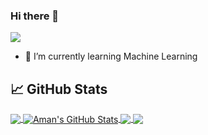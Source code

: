 ### Hi there 👋
![](https://komarev.com/ghpvc/?username=amanjain-ops&color=green)

- 🌱 I’m currently learning Machine Learning


<!-- [![Aman's GitHub stats](https://github-readme-stats.vercel.app/api?username=amanjain-ops)](https://github.com/amanjain-ops/github-readme-stats) -->
## &#x1f4c8; GitHub Stats

<a href="https://github.com/amanjain-ops/amanjain-ops">
  <img align="center" src="https://github-readme-stats.vercel.app/api/top-langs/?username=amanjain-ops&hide=java,html,tex&title_color=ffffff&text_color=c9cacc&icon_color=2bbc8a&bg_color=1d1f21&langs_count=3" />
</a>
<a href="https://github.com/amanjain-ops/amanjain-ops">
  <img align="center" src="https://github-readme-stats.vercel.app/api?username=amanjain-ops&show_icons=true&line_height=27&count_private=true&title_color=ffffff&text_color=c9cacc&icon_color=2bbc8a&bg_color=1d1f21" alt="Aman's GitHub Stats" />
</a>

<a href="https://github.com/amanjain-ops/movie_recommender_system">
  <img align="center" src="https://github-readme-stats.vercel.app/api/pin/?username=amanjain-ops&repo=movie_recommender_system&title_color=ffffff&text_color=c9cacc&icon_color=2bbc8a&bg_color=1d1f21" />
</a>


<a href="https://github.com/amanjain-ops/spam_detection">
  <img align="center" src="https://github-readme-stats.vercel.app/api/pin/?username=amanjain-ops&repo=spam_detection&title_color=ffffff&text_color=c9cacc&icon_color=2bbc8a&bg_color=1d1f21" />
</a>  

<!--
**amanjain-ops/amanjain-ops** is a ✨ _special_ ✨ repository because its `README.md` (this file) appears on your GitHub profile.

Here are some ideas to get you started:




-->
